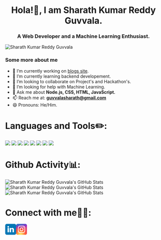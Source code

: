 <h1 align="center">Hola!👋, I am Sharath Kumar Reddy Guvvala.</h1>
<h3 align="center">A Web Developer and a Machine Learning Enthusiast.</h3>
<p align="left"> <img src="https://komarev.com/ghpvc/?username=sharathguvvala" alt="Sharath Kumar Reddy Guvvala" /> </p>


### Some more about me
- 🔭 I’m currently working on [blogs site](https://github.com/sharathguvvala/Blogs).
- 🌱 I’m currently learning backend developement.
- 👯 I’m looking to collaborate on Project's and Hackathon's.
- 🤔 I’m looking for help with Machine Learning.
- 💬 Ask me about **Node.js, CSS, HTML, JavaScript.**
- 📫 Reach me at: **guvvalasharath@gmail.com**
- 😄 Pronouns: He/Him.


# Languages and Tools:pencil2::

<code><a href="https://nodejs.org/en/" target="_blank"><img src="https://icongr.am/devicon/nodejs-original.svg?size=40&color=currentColor"></a></code>
<code><a href="https://www.npmjs.com/" target="_blank"><img src="https://icongr.am/devicon/npm-original-wordmark.svg?size=40&color=currentColor"></a></code>
<code><a href="https://git-scm.com/" target="_blank"><img src="https://icongr.am/devicon/git-original.svg?size=40&color=currentColor"></a></code>
<code><a href="https://www.mongodb.com/" target="_blank"><img src="https://icongr.am/devicon/mongodb-original.svg?size=40&color=currentColor"></a></code>
<code><img src="https://icongr.am/devicon/html5-original.svg?size=40&color=currentColor"></code>
<code><img src="https://icongr.am/devicon/css3-original.svg?size=40&color=currentColor"></code>
<code><img src="https://icongr.am/devicon/javascript-original.svg?size=40&color=currentColor"></code>
<code><a href="https://www.python.org/" target="_blank"><img src="https://icongr.am/devicon/python-original.svg?size=40&color=currentColor"></a></code>


# Github Activity📊:

<img src="https://github-readme-stats.vercel.app/api?username=sharathguvvala&&show_icons=true&theme=algolia" alt="Sharath Kumar Reddy Guvvala's GitHub Stats">
<img src="https://github-readme-stats.vercel.app/api/top-langs/?username=sharathguvvala&layout=compact&&show_icons=true&&theme=algolia" alt="Sharath Kumar Reddy Guvvala's GitHub Stats">
<img src="https://github-readme-streak-stats.herokuapp.com/?user=sharathguvvala&&show_icons=true&&theme=algolia" alt="Sharath Kumar Reddy Guvvala's GitHub Stats">


# Connect with me:man_technologist::

[<img align="left" alt="Sharath Kumar Reddy Guvvala | LinkedIn" width="35px" src="https://github.com/edent/SuperTinyIcons/blob/master/images/svg/linkedin.svg" />](https://www.linkedin.com/in/sharath-kumar-reddy-871ba0204/)
[<img align="left" alt="Sharath Kumar Reddy Guvvala | Instagram" width="35px" src="https://github.com/edent/SuperTinyIcons/blob/master/images/svg/instagram.svg" />](https://www.instagram.com/sharathguvvala/)
